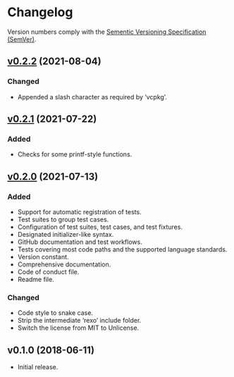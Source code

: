 Changelog
=========

Version numbers comply with the [Sementic Versioning Specification (SemVer)].


## [v0.2.2] (2021-08-04)

### Changed

* Appended a slash character as required by ‘vcpkg’.


## [v0.2.1] (2021-07-22)

### Added

* Checks for some printf-style functions.


## [v0.2.0] (2021-07-13)

### Added

* Support for automatic registration of tests.
* Test suites to group test cases.
* Configuration of test suites, test cases, and test fixtures.
* Designated initializer-like syntax.
* GitHub documentation and test workflows.
* Tests covering most code paths and the supported language standards.
* Version constant.
* Comprehensive documentation.
* Code of conduct file.
* Readme file.


### Changed

* Code style to snake case.
* Strip the intermediate ‘rexo’ include folder.
* Switch the license from MIT to Unlicense.


## v0.1.0 (2018-06-11)

* Initial release.


[Sementic Versioning Specification (SemVer)]: https://semver.org
[Unreleased]: https://github.com/christophercrouzet/rexo/compare/v0.2.2...HEAD
[v0.2.2]: https://github.com/christophercrouzet/rexo/compare/v0.2.1...v0.2.2
[v0.2.1]: https://github.com/christophercrouzet/rexo/compare/v0.2.0...v0.2.1
[v0.2.0]: https://github.com/christophercrouzet/rexo/compare/v0.1.0...v0.2.0
